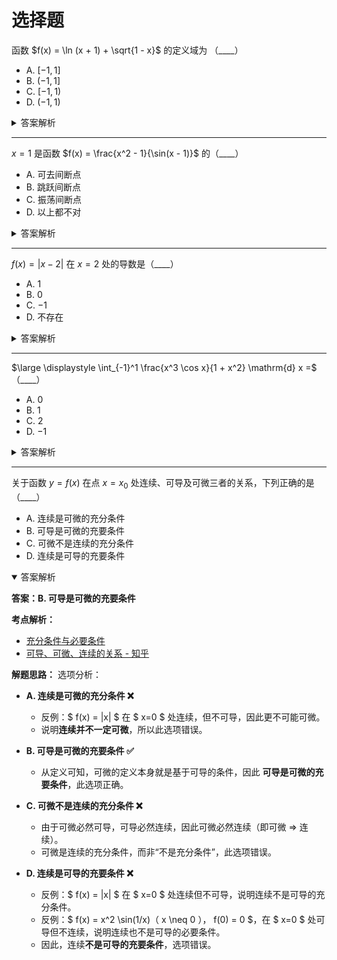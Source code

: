 # 选择题

函数 $f(x) = \ln (x + 1) + \sqrt{1 - x}$ 的定义域为 （____）

- A. $[-1, 1]$
- B. $(-1, 1]$
- C. $[-1, 1)$
- D. $(-1, 1)$

<details>
<summary>答案解析</summary>

**答案：B. $(-1, 1]$**

**考点解析**：[常用简单函数及其定义域](../01-函数、极限和连续/01-映射与函数.md#常用简单函数及其定义域)

**解题思路**：分别分析各组成部分的定义域，求其交集并验证边界点的合法性。

函数 $f(x) = \ln (x + 1) + \sqrt{1 - x}$ 的定义域需要满足以下两个条件：

1. **自然对数部分 $\ln(x + 1)$ 的定义域**：  
   要求对数的真数大于 $0$，即 $x + 1 > 0 \implies x > -1$，对应区间 $(-1, +\infty)$。

2. **平方根部分 $\sqrt{1 - x}$ 的定义域**：  
   要求根号内的表达式非负，即 $1 - x \geq 0 \implies x \leq 1$，对应区间 $(-\infty, 1]$。

**定义域的交集**：  
函数 $f(x)$ 的定义域是两部分定义域的交集，即满足 $x > -1$ 且 $x \leq 1$，合并后为 $(-1, 1]$。

**验证边界点**：  
- 当 $x = -1$ 时，$\ln(0)$ 无定义，因此 $-1$ 不在定义域内（左开区间）。  
- 当 $x = 1$ 时，$\ln(2)$ 和 $\sqrt{0}$ 均有定义，因此 $1$ 包含在定义域内（右闭区间）。

</details>

----------

$x = 1$ 是函数 $f(x) = \frac{x^2 - 1}{\sin(x - 1)}$ 的（____）

- A. 可去间断点
- B. 跳跃间断点
- C. 振荡间断点
- D. 以上都不对

<details>
<summary>答案解析</summary>

**答案：A. 可去间断点**

**考点解析：**
本题考察 [函数间断点的分类](../01-函数、极限和连续/08-函数的连续性与间断点.md) ，
需判断 $x = 1$ 是否为函数 $f(x) = \frac{x^2 - 1}{\sin(x-1)}$ 的可去间断点、跳跃间断点、振荡间断点或其他类型。

**解题思路：**
1. **化简表达式：** 分子 $x^2 - 1$ 可分解为 $(x-1)(x+1)$，分母 $\sin(x-1)$ 在 $x \to 1$ 时等价于 $x-1$（利用等价无穷小替换）。  
2. **求极限：** 当 $x \to 1$ 时，原式近似为 $\frac{(x-1)(x+1)}{x-1} = x+1$，极限为 $2$。  
3. **间断点类型：** 由于极限存在且为有限值（2），但函数在 $x=1$ 处无定义，因此 $x=1$ 是 **可去间断点**（通过补充定义 $f(1)=2$ 可使函数连续）。

</details>

----------

$f(x) = |x - 2|$ 在 $x = 2$ 处的导数是（____）

- A. $1$
- B. $0$
- C. $-1$
- D. 不存在

<details>
<summary>答案解析</summary>

**答案：D. 不存在**

**考点解析：**
> 同济高数八版 p77 例 7
1. **绝对值函数的导数性质**：绝对值函数 $|x - a|$ 在 $x = a$ 处不可导，因为左右导数不相等。  
2. **左右导数的定义**：导数存在的充要条件是左导数与右导数存在且相等。  

**解题思路：**
1. **分段分析函数**：  
   - 当 $x > 2$ 时，$f(x) = x - 2$，此时导数为 $f'(x) = 1$。  
   - 当 $x < 2$ 时，$f(x) = 2 - x$，此时导数为 $f'(x) = -1$。  

2. **计算左右导数**：  
   - **右导数**（$h \to 0^+$）：  
     
     $$
     \lim_{h \to 0^+} \frac{f(2+h) - f(2)}{h} = \lim_{h \to 0^+} \frac{h - 0}{h} = 1.
     $$
   
   - **左导数**（$h \to 0^-$）：  
   
     $$
     \lim_{h \to 0^-} \frac{f(2+h) - f(2)}{h} = \lim_{h \to 0^-} \frac{-h - 0}{h} = -1.
     $$

3. **结论**：  
   由于左导数（$-1$）与右导数（$1$）不相等，$f(x)$ 在 $x = 2$ 处的导数 **不存在** 。

</details>

----------

$\large \displaystyle \int_{-1}^1 \frac{x^3 \cos x}{1 + x^2} \mathrm{d} x =$ （____）

- A. $0$
- B. $1$
- C. $2$
- D. $-1$

<details>
<summary>答案解析</summary>

**答案：A. $0$**

**考点解析：**
- [函数的奇偶性](../01-函数、极限和连续/01-映射与函数.md#函数的奇偶性)
- [对称区间上，奇函数积分为何为 0 ？ - 知乎](https://zhuanlan.zhihu.com/p/402366279)

**解题思路：**

**定义**：如果函数满足 $f(-x) = -f(x)$，则称其为**奇函数**。
对于奇函数，有一个重要性质：
     
$$
\int_{-a}^{a} f(x) \, \mathrm{d} x = 0
$$

1. 判断被积函数的奇偶性

   - **分项分析**：
     - $x^3$ 是奇函数，因为 $(-x)^3 = -x^3$；
     - $\cos x$ 是偶函数，因为 $\cos(-x)=\cos x$；
     - $1+x^2$ 是偶函数，因为 $1+(-x)^2 = 1+x^2$。
   
   - **综合考虑**：
     - 奇函数（$x^3$）乘以偶函数（$\cos x$）仍为奇函数；
     - 奇函数除以偶函数（$1+x^2$）仍保持奇函数的性质。

   因此，整个被积函数满足 $f(-x)=-f(x)$，是奇函数。

2. 应用奇函数积分性质

   由于被积函数为奇函数，而积分区间 $[-1,1]$ 关于原点对称，根据奇函数的积分性质，

   $$
   \int_{-1}^1 \frac{x^3 \cos x}{1 + x^2} \mathrm{d} x = 0
   $$

</details>

----------

关于函数 $y=f(x)$ 在点 $x=x_0$ 处连续、可导及可微三者的关系，下列正确的是（____）

- A. 连续是可微的充分条件
- B. 可导是可微的充要条件
- C. 可微不是连续的充分条件
- D. 连续是可导的充要条件

<details open>
<summary>答案解析</summary>

**答案：B. 可导是可微的充要条件**

**考点解析：**
- [充分条件与必要条件](https://math.note.yue.zone/docs/%E9%AB%98%E4%B8%AD/%E9%9B%86%E5%90%88/%E5%85%85%E8%A6%81%E6%9D%A1%E4%BB%B6#%E5%85%85%E5%88%86%E6%9D%A1%E4%BB%B6%E4%B8%8E%E5%BF%85%E8%A6%81%E6%9D%A1%E4%BB%B6)
- [可导、可微、连续的关系 - 知乎](https://zhuanlan.zhihu.com/p/21243875450)

**解题思路：**
选项分析：

- **A. 连续是可微的充分条件 ❌**
  - 反例：$ f(x) = |x| $ 在 $ x=0 $ 处连续，但不可导，因此更不可能可微。
  - 说明**连续并不一定可微**，所以此选项错误。

- **B. 可导是可微的充要条件 ✅**
  - 从定义可知，可微的定义本身就是基于可导的条件，因此 **可导是可微的充要条件**，此选项正确。

- **C. 可微不是连续的充分条件 ❌**
  - 由于可微必然可导，可导必然连续，因此可微必然连续（即可微 $\Rightarrow$ 连续）。
  - 可微是连续的充分条件，而非“不是充分条件”，此选项错误。

- **D. 连续是可导的充要条件 ❌**
  - 反例：$ f(x) = |x| $ 在 $ x=0 $ 处连续但不可导，说明连续不是可导的充分条件。
  - 反例：$ f(x) = x^2 \sin(1/x)$（$ x \neq 0 $），$ f(0) = 0 $，在 $ x=0 $ 处可导但不连续，说明连续也不是可导的必要条件。
  - 因此，连续**不是可导的充要条件**，选项错误。

</details>

<!--

----------

- A. 
- B. 
- C. 
- D. 

<details open>
<summary>答案解析</summary>

**答案：**

**考点解析：**

**解题思路：**

</details>

-->

<!-- 回答下题的正确答案，列出涉及考点，给出解题思路及做题过程，回答使用 Markdown 语法，兼容 MDX，数学公式统一使用 $ 符号包裹： -->
